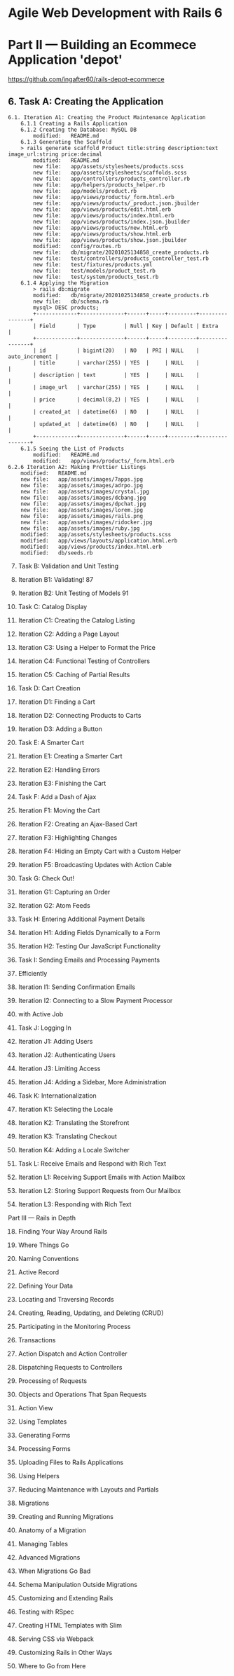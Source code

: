 # Agile Web Development with Rails 6 
# Part II — Building an Ecommece Application 'depot'
https://github.com/ingafter60/rails-depot-ecommerce

## 6. Task A: Creating the Application

	6.1. Iteration A1: Creating the Product Maintenance Application
		6.1.1 Creating a Rails Application
		6.1.2 Creating the Database: MySQL DB
        	modified:   README.md
        6.1.3 Generating the Scaffold
		> rails generate scaffold Product title:string description:text image_url:string price:decimal
	        modified:   README.md
	        new file:   app/assets/stylesheets/products.scss
	        new file:   app/assets/stylesheets/scaffolds.scss
	        new file:   app/controllers/products_controller.rb
	        new file:   app/helpers/products_helper.rb
	        new file:   app/models/product.rb
	        new file:   app/views/products/_form.html.erb
	        new file:   app/views/products/_product.json.jbuilder
	        new file:   app/views/products/edit.html.erb
	        new file:   app/views/products/index.html.erb
	        new file:   app/views/products/index.json.jbuilder
	        new file:   app/views/products/new.html.erb
	        new file:   app/views/products/show.html.erb
	        new file:   app/views/products/show.json.jbuilder
	        modified:   config/routes.rb
	        new file:   db/migrate/20201025134858_create_products.rb
	        new file:   test/controllers/products_controller_test.rb
	        new file:   test/fixtures/products.yml
	        new file:   test/models/product_test.rb
	        new file:   test/system/products_test.rb
        6.1.4 Applying the Migration
        	> rails db:migrate
	        modified:   db/migrate/20201025134858_create_products.rb
	        new file:   db/schema.rb
	        mysql> DESC products;
			+-------------+--------------+------+-----+---------+----------------+
			| Field       | Type         | Null | Key | Default | Extra          |
			+-------------+--------------+------+-----+---------+----------------+
			| id          | bigint(20)   | NO   | PRI | NULL    | auto_increment |
			| title       | varchar(255) | YES  |     | NULL    |                |
			| description | text         | YES  |     | NULL    |                |
			| image_url   | varchar(255) | YES  |     | NULL    |                |
			| price       | decimal(8,2) | YES  |     | NULL    |                |
			| created_at  | datetime(6)  | NO   |     | NULL    |                |
			| updated_at  | datetime(6)  | NO   |     | NULL    |                |
			+-------------+--------------+------+-----+---------+----------------+
		6.1.5 Seeing the List of Products
	        modified:   README.md
	        modified:   app/views/products/_form.html.erb		
	6.2.6 Iteration A2: Making Prettier Listings
        modified:   README.md
        new file:   app/assets/images/7apps.jpg
        new file:   app/assets/images/adrpo.jpg
        new file:   app/assets/images/crystal.jpg
        new file:   app/assets/images/dcbang.jpg
        new file:   app/assets/images/dpchat.jpg
        new file:   app/assets/images/lorem.jpg
        new file:   app/assets/images/rails.png
        new file:   app/assets/images/ridocker.jpg
        new file:   app/assets/images/ruby.jpg
        modified:   app/assets/stylesheets/products.scss
        modified:   app/views/layouts/application.html.erb
        modified:   app/views/products/index.html.erb
        modified:   db/seeds.rb

7. Task B: Validation and Unit Testing

1. Iteration B1: Validating! 87
2. Iteration B2: Unit Testing of Models 91

8. Task C: Catalog Display

1. Iteration C1: Creating the Catalog Listing
2. Iteration C2: Adding a Page Layout
3. Iteration C3: Using a Helper to Format the Price
4. Iteration C4: Functional Testing of Controllers
5. Iteration C5: Caching of Partial Results

9. Task D: Cart Creation

1. Iteration D1: Finding a Cart
2. Iteration D2: Connecting Products to Carts
3. Iteration D3: Adding a Button

10. Task E: A Smarter Cart

1. Iteration E1: Creating a Smarter Cart
2. Iteration E2: Handling Errors
3. Iteration E3: Finishing the Cart

11. Task F: Add a Dash of Ajax

1. Iteration F1: Moving the Cart
2. Iteration F2: Creating an Ajax-Based Cart
3. Iteration F3: Highlighting Changes
4. Iteration F4: Hiding an Empty Cart with a Custom Helper
5. Iteration F5: Broadcasting Updates with Action Cable

12. Task G: Check Out!

1. Iteration G1: Capturing an Order
2. Iteration G2: Atom Feeds

13. Task H: Entering Additional Payment Details

1. Iteration H1: Adding Fields Dynamically to a Form 
2. Iteration H2: Testing Our JavaScript Functionality 

14. Task I: Sending Emails and Processing Payments

1. Efficiently
2. Iteration I1: Sending Confirmation Emails
3. Iteration I2: Connecting to a Slow Payment Processor
4. with Active Job

15. Task J: Logging In

1. Iteration J1: Adding Users
2. Iteration J2: Authenticating Users
3. Iteration J3: Limiting Access
4. Iteration J4: Adding a Sidebar, More Administration

16. Task K: Internationalization

1. Iteration K1: Selecting the Locale
2. Iteration K2: Translating the Storefront
3. Iteration K3: Translating Checkout
4. Iteration K4: Adding a Locale Switcher

17. Task L: Receive Emails and Respond with Rich Text

1. Iteration L1: Receiving Support Emails with Action Mailbox
2. Iteration L2: Storing Support Requests from Our Mailbox
3. Iteration L3: Responding with Rich Text

Part III — Rails in Depth

18. Finding Your Way Around Rails

1. Where Things Go
2. Naming Conventions

19. Active Record

1. Defining Your Data
2. Locating and Traversing Records
3. Creating, Reading, Updating, and Deleting (CRUD)
4. Participating in the Monitoring Process
5. Transactions

20. Action Dispatch and Action Controller

1. Dispatching Requests to Controllers
2. Processing of Requests
3. Objects and Operations That Span Requests

21. Action View

1. Using Templates
2. Generating Forms
3. Processing Forms
4. Uploading Files to Rails Applications
5. Using Helpers
6. Reducing Maintenance with Layouts and Partials

22. Migrations

1. Creating and Running Migrations
2. Anatomy of a Migration
3. Managing Tables
4. Advanced Migrations
5. When Migrations Go Bad
6. Schema Manipulation Outside Migrations

23. Customizing and Extending Rails

1. Testing with RSpec
2. Creating HTML Templates with Slim
3. Serving CSS via Webpack
4. Customizing Rails in Other Ways
5. Where to Go from Here